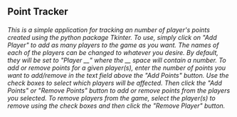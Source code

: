 ## Point Tracker

###### This is a simple application for tracking an number of player's points created using the python package Tkinter. To use, simply click on "Add Player" to add as many players to the game as you want. The names of each of the players can be changed to whatever you desire. By default, they will be set to "Player __" where the __ space will contain a number. To add or remove points for a given player(s), enter the number of points you want to add/remove in the text field above the "Add Points" button. Use the check boxes to select which players will be affected. Then click the "Add Points" or "Remove Points" button to add or remove points from the players you selected. To remove players from the game, select the player(s) to remove using the check boxes and then click the "Remove Player" button. 
